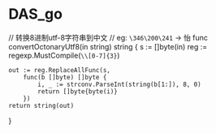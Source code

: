 # DAS_go

// 转换8进制utf-8字符串到中文
// eg: `\346\200\241` -> 怡
func convertOctonaryUtf8(in string) string {
	s := []byte(in)
	reg := regexp.MustCompile(`\\[0-7]{3}`)

	out := reg.ReplaceAllFunc(s,
		func(b []byte) []byte {
			i, _ := strconv.ParseInt(string(b[1:]), 8, 0)
			return []byte{byte(i)}
		})
	return string(out)
}